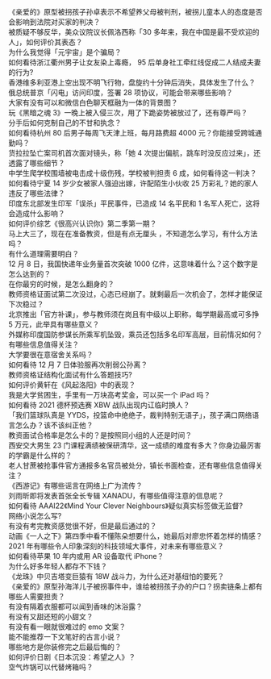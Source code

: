 《亲爱的》原型被拐孩子孙卓表示不希望养父母被判刑，被拐儿童本人的态度是否会影响到法院对买家的判决？  
被质疑不够反华，美众议院议长佩洛西称「30 多年来，我在中国是最不受欢迎的人」，如何评价其表态？  
为什么我觉得「元宇宙」是个骗局？  
如何看待浙江衢州男子让女友染上毒瘾， 95 后单身社工牵红线促成二人结成夫妻的行为?  
香港维多利亚港上空出现不明飞行物，盘旋约十分钟后消失，具体发生了什么？  
俄总统普京「闪电」访问印度，签署 28 项协议，可能会带来哪些影响？  
大家有没有可以和微信白色聊天框融为一体的背景图？  
玩《黑暗之魂 3》一晚上被入侵三次，用了下跪姿势被放过了，还有尊严吗？  
分手后如何克制自己的不甘和执念？  
如何看待杭州 80 后男子每周飞天津上班，每月路费超 4000 元？你能接受跨城通勤吗？  
货拉拉坠亡案司机首次面对镜头，称「她 4 次提出偏航，跳车时没反应过来」，还透露了哪些细节？  
中学生爬学校围墙被电击成十级伤残，学校被判担责 6 成，如何看待这一判决？  
如何看待宁夏 14 岁少女被家人强迫出嫁，许配陌生小伙收 25 万彩礼？她的家人违反了哪些法律？  
印度东北部发生印军「误杀」平民事件，已造成 14 名平民和 1 名军人死亡，这将会造成什么影响？  
如何评价综艺《很高兴认识你》第二季第一期？  
马上大三了，现在在准备教资，但是有点无厘头 ，不知道怎么学习，有什么方法吗？  
有什么道理需要明白？  
12 月 8 日，我国快递年业务量首次突破 1000 亿件，这意味着什么？这个数字是怎么达到的？  
在你最穷的时候，是怎么翻身的？  
教师资格证面试第二次没过，心态已经崩了。就剩最后一次机会了，怎样才能保证下次稳过？  
北京推出「官方补课」，参与教师须在岗且有中级以上职称，每学期最高或可多挣 5 万元，此举具有哪些意义？  
外媒称印度国防参谋长所乘军机坠毁，乘员还包括多名印军高层，目前情况如何？有哪些信息值得关注？  
大学要很在意宿舍关系吗？  
如何看待 12 月 7 日体验服再次削弱公孙离？  
教师资格证结构化面试有什么答题技巧?  
如何评价黄轩在《风起洛阳》中的表现？  
我是大学贫困生，手里有一万块高考奖金，可以买一个 iPad 吗？  
如何看待 2021 德杯预选赛 XBW 战队出现内讧临时换人？  
「我们篮球队真是 YYDS，投篮命中绝绝子，裁判特别无语子」，孩子满口网络语言怎么办？该不该纠正他？  
教资面试合格率是怎么卡的？是按照同小组的人还是时间？  
西安交大男生 23 门课程满绩被保研清华，这一成绩的难度有多大？你身边最厉害的学霸是什么样的？  
老人甘蔗被抢事件官方通报多名官员被处分，镇长书面检查，还有哪些信息值得关注？  
《西游记》有哪些谣言在网络上广为流传？  
刘雨昕即将发表首张全长专辑 XANADU，有哪些值得注意的信息呢？  
如何看待 AAAI22《Mind Your Clever Neighbours》疑似真实标签做无监督?  
网络小说怎么写?  
有没有考完教资感觉很不好，但是最后通过的？  
动画《一人之下》第四季中看不懂陈朵想要什么，她最后对廖忠怀着怎样的情感？  
2021 年有哪些令人印象深刻的科技领域大事件，对未来有哪些意义？  
如何看待苹果 10 年内或用 AR 设备取代 iPhone？  
为什么好多年轻人都存不下钱？  
《龙珠》中贝吉塔变巨猿有 18W 战斗力，为什么还对基纽怕的要死？  
《亲爱的》原型孙海洋儿子被拐事件中，谁给被拐孩子办的户口？拐卖链条上都有哪些人需要担责？  
有没有隔着衣服都可以闻到香味的沐浴露？  
有没有又甜还短的小甜文？  
有没有看一眼就很难过的 emo 文案？  
能不能推荐一下文笔好的古言小说？  
哪些地方是你装修完之后最后悔的？  
如何评价日剧《日本沉没：希望之人》？  
空气炸锅可以代替烤箱吗？  
